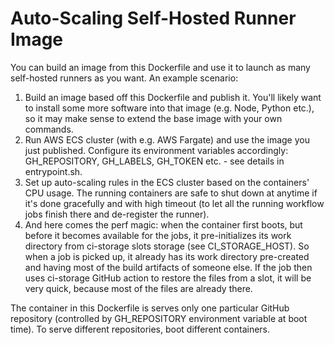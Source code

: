 # Auto-Scaling Self-Hosted Runner Image

You can build an image from this Dockerfile and use it to launch as many
self-hosted runners as you want. An example scenario:

1. Build an image based off this Dockerfile and publish it. You'll likely want
   to install some more software into that image (e.g. Node, Python etc.), so it
   may make sense to extend the base image with your own commands.
2. Run AWS ECS cluster (with e.g. AWS Fargate) and use the image you just
   published. Configure its environment variables accordingly: GH_REPOSITORY,
   GH_LABELS, GH_TOKEN etc. - see details in entrypoint.sh.
3. Set up auto-scaling rules in the ECS cluster based on the containers' CPU
   usage. The running containers are safe to shut down at anytime if it's done
   gracefully and with high timeout (to let all the running workflow jobs finish
   there and de-register the runner).
4. And here comes the perf magic: when the container first boots, but before it
   becomes available for the jobs, it pre-initializes its work directory from
   ci-storage slots storage (see CI_STORAGE_HOST). So when a job is picked up,
   it already has its work directory pre-created and having most of the build
   artifacts of someone else. If the job then uses ci-storage GitHub action to
   restore the files from a slot, it will be very quick, because most of the
   files are already there.

The container in this Dockerfile is serves only one particular GitHub repository
(controlled by GH_REPOSITORY environment variable at boot time). To serve
different repositories, boot different containers.
